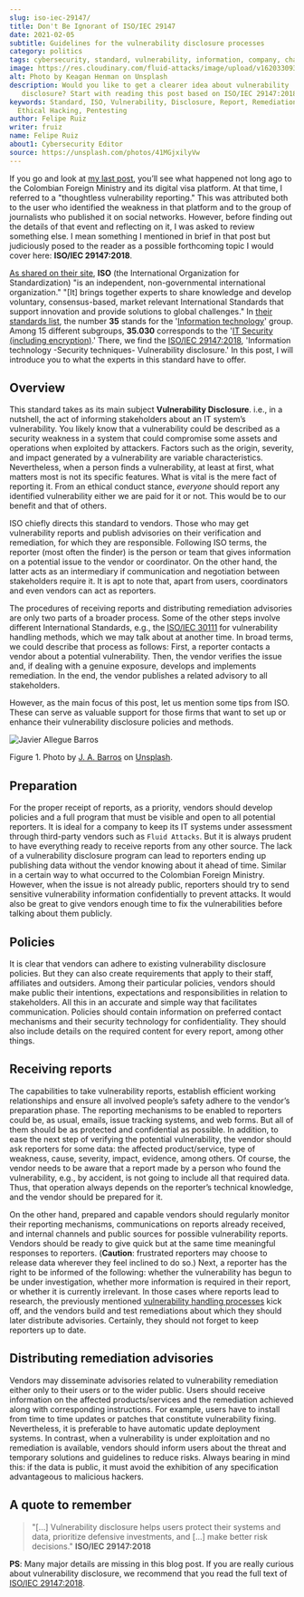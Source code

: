 ```yaml
---
slug: iso-iec-29147/
title: Don't Be Ignorant of ISO/IEC 29147
date: 2021-02-05
subtitle: Guidelines for the vulnerability disclosure processes
category: politics
tags: cybersecurity, standard, vulnerability, information, company, challenge
image: https://res.cloudinary.com/fluid-attacks/image/upload/v1620330932/blog/iso-iec-29147/cover_l1aadb.webp
alt: Photo by Keagan Henman on Unsplash
description: Would you like to get a clearer idea about vulnerability
   disclosure? Start with reading this post based on ISO/IEC 29147:2018.
keywords: Standard, ISO, Vulnerability, Disclosure, Report, Remediation,
  Ethical Hacking, Pentesting
author: Felipe Ruiz
writer: fruiz
name: Felipe Ruiz
about1: Cybersecurity Editor
source: https://unsplash.com/photos/41MGjxilyVw
---
```


If you go and look at [my last post](../thoughtless-reporting/), you’ll
see what happened not long ago to the Colombian Foreign Ministry and its
digital visa platform. At that time, I referred to a "thoughtless
vulnerability reporting." This was attributed both to the user who
identified the weakness in that platform and to the group of journalists
who published it on social networks. However, before finding out the
details of that event and reflecting on it, I was asked to review
something else. I mean something I mentioned in brief in that post but
judiciously posed to the reader as a possible forthcoming topic I would
cover here: **ISO/IEC 29147:2018**.

[As shared on their site](https://www.iso.org/about-us.html), **ISO**
(the International Organization for Standardization) "is an independent,
non-governmental international organization." "\[It\] brings together
experts to share knowledge and develop voluntary, consensus-based,
market relevant International Standards that support innovation and
provide solutions to global challenges." In [their standards
list](https://www.iso.org/standards-catalogue/browse-by-ics.html), the
number **35** stands for the '[Information
technology](https://www.iso.org/ics/35/x/)' group. Among 15 different
subgroups, **35.030** corresponds to the '[IT Security (including
encryption)](https://www.iso.org/ics/35.030/x/).' There, we find the
[ISO/IEC 29147:2018](https://www.iso.org/standard/72311.html),
'Information technology -Security techniques- Vulnerability disclosure.'
In this post, I will introduce you to what the experts in this standard
have to offer.

## Overview

This standard takes as its main subject **Vulnerability Disclosure**.
i.e., in a nutshell, the act of informing stakeholders about an IT
system’s vulnerability. You likely know that a vulnerability could be
described as a security weakness in a system that could compromise some
assets and operations when exploited by attackers. Factors such as the
origin, severity, and impact generated by a vulnerability are variable
characteristics. Nevertheless, when a person finds a vulnerability, at
least at first, what matters most is not its specific features. What is
vital is the mere fact of reporting it. From an ethical conduct stance,
*everyone* should report any identified vulnerability either we are paid
for it or not. This would be to our benefit and that of others.

ISO chiefly directs this standard to vendors. Those who may get
vulnerability reports and publish advisories on their verification and
remediation, for which they are responsible. Following ISO terms, the
reporter (most often the finder) is the person or team that gives
information on a potential issue to the vendor or coordinator. On the
other hand, the latter acts as an intermediary if communication and
negotiation between stakeholders require it. It is apt to note that,
apart from users, coordinators and even vendors can act as reporters.

The procedures of receiving reports and distributing remediation
advisories are only two parts of a broader process. Some of the other
steps involve different International Standards, e.g., the
[ISO/IEC 30111](https://www.iso.org/standard/69725.html) for
vulnerability handling methods, which we may talk about at another time.
In broad terms, we could describe that process as follows: First, a
reporter contacts a vendor about a potential vulnerability. Then, the
vendor verifies the issue and, if dealing with a genuine exposure,
develops and implements remediation. In the end, the vendor publishes a
related advisory to all stakeholders.

However, as the main focus of this post, let us mention some tips from
ISO. These can serve as valuable support for those firms that want to
set up or enhance their vulnerability disclosure policies and methods.

<div class="imgblock">

![Javier Allegue Barros](https://res.cloudinary.com/fluid-attacks/image/upload/v1620330929/blog/iso-iec-29147/barros_hobmbe.webp)

<div class="title">

Figure 1. Photo by
[J. A. Barros](https://unsplash.com/@soymeraki?utm_source=unsplash&utm_medium=referral&utm_content=creditCopyText)
on [Unsplash](https://unsplash.com/s/photos/guide?utm_source=unsplash&utm_medium=referral&utm_content=creditCopyText).

</div>

</div>

## Preparation

For the proper receipt of reports, as a priority, vendors should develop
policies and a full program that must be visible and open to all
potential reporters. It is ideal for a company to keep its IT systems
under assessment through third-party vendors such as `Fluid Attacks`.
But it is always prudent to have everything ready to receive reports
from any other source. The lack of a vulnerability disclosure program
can lead to reporters ending up publishing data without the vendor
knowing about it ahead of time. Similar in a certain way to what
occurred to the Colombian Foreign Ministry. However, when the issue is
not already public, reporters should try to send sensitive vulnerability
information confidentially to prevent attacks. It would also be great to
give vendors enough time to fix the vulnerabilities before talking about
them publicly.

## Policies

It is clear that vendors can adhere to existing vulnerability disclosure
policies. But they can also create requirements that apply to their
staff, affiliates and outsiders. Among their particular policies,
vendors should make public their intentions, expectations and
responsibilities in relation to stakeholders. All this in an accurate
and simple way that facilitates communication. Policies should contain
information on preferred contact mechanisms and their security
technology for confidentiality. They should also include details on the
required content for every report, among other things.

## Receiving reports

The capabilities to take vulnerability reports, establish efficient
working relationships and ensure all involved people’s safety adhere to
the vendor’s preparation phase. The reporting mechanisms to be enabled
to reporters could be, as usual, emails, issue tracking systems, and web
forms. But all of them should be as protected and confidential as
possible. In addition, to ease the next step of verifying the potential
vulnerability, the vendor should ask reporters for some data: the
affected product/service, type of weakness, cause, severity, impact,
evidence, among others. Of course, the vendor needs to be aware that a
report made by a person who found the vulnerability, e.g., by accident,
is not going to include all that required data. Thus, that operation
always depends on the reporter’s technical knowledge, and the vendor
should be prepared for it.

On the other hand, prepared and capable vendors should regularly monitor
their reporting mechanisms, communications on reports already received,
and internal channels and public sources for possible vulnerability
reports. Vendors should be ready to give quick but at the same time
meaningful responses to reporters. (**Caution**: frustrated reporters
may choose to release data wherever they feel inclined to do so.) Next,
a reporter has the right to be informed of the following: whether the
vulnerability has begun to be under investigation, whether more
information is required in their report, or whether it is currently
irrelevant. In those cases where reports lead to research, the
previously mentioned [vulnerability handling
processes](https://www.iso.org/standard/69725.html) kick off, and the
vendors build and test remediations about which they should later
distribute advisories. Certainly, they should not forget to keep
reporters up to date.

## Distributing remediation advisories

Vendors may disseminate advisories related to vulnerability remediation
either only to their users or to the wider public. Users should receive
information on the affected products/services and the remediation
achieved along with corresponding instructions. For example, users have
to install from time to time updates or patches that constitute
vulnerability fixing. Nevertheless, it is preferable to have automatic
update deployment systems. In contrast, when a vulnerability is under
exploitation and no remediation is available, vendors should inform
users about the threat and temporary solutions and guidelines to reduce
risks. Always bearing in mind this: if the data is public, it must avoid
the exhibition of any specification advantageous to malicious hackers.

## A quote to remember

> "\[…​\] Vulnerability disclosure helps users protect their systems and
> data, prioritize defensive investments, and \[…​\] make better risk
> decisions." **ISO/IEC 29147:2018**

**PS**: Many major details are missing in this blog post. If you are
really curious about vulnerability disclosure, we recommend that you
read the full text of
[ISO/IEC 29147:2018](https://www.iso.org/standard/72311.html).
